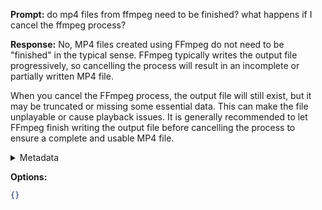 **Prompt:**
do mp4 files from ffmpeg need to be finished? what happens if I cancel the ffmpeg process?

**Response:**
No, MP4 files created using FFmpeg do not need to be "finished" in the typical sense. FFmpeg typically writes the output file progressively, so cancelling the process will result in an incomplete or partially written MP4 file.

When you cancel the FFmpeg process, the output file will still exist, but it may be truncated or missing some essential data. This can make the file unplayable or cause playback issues. It is generally recommended to let FFmpeg finish writing the output file before cancelling the process to ensure a complete and usable MP4 file.

<details><summary>Metadata</summary>

- Duration: 5331 ms
- Datetime: 2023-08-06T14:24:14.481071
- Model: gpt-3.5-turbo-0613

</details>

**Options:**
```json
{}
```

